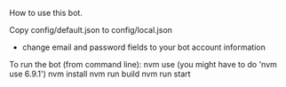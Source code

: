How to use this bot.

Copy config/default.json to config/local.json
- change email and password fields to your bot account information


To run the bot (from command line):
nvm use (you might have to do 'nvm use 6.9.1')
nvm install
nvm run build
nvm run start
